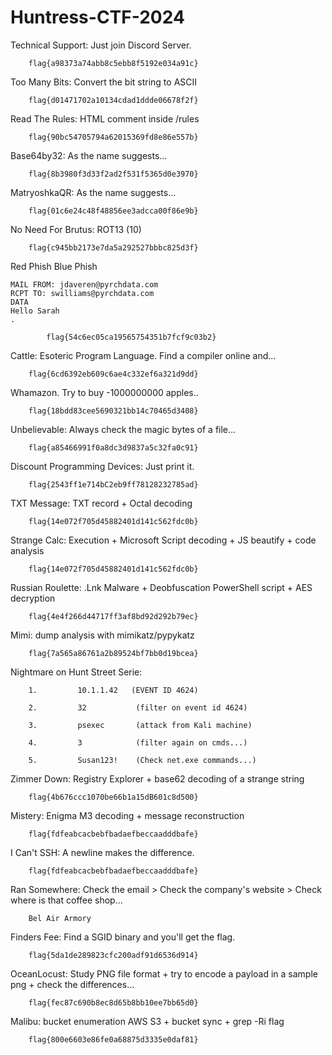 # Huntress-CTF-2024

Technical Support: Just join Discord Server.

        flag{a98373a74abb8c5ebb8f5192e034a91c}

Too Many Bits: Convert the bit string to ASCII

        flag{d01471702a10134cdad1ddde06678f2f}

Read The Rules: HTML comment inside /rules 
        
        flag{90bc54705794a62015369fd8e86e557b}

Base64by32: As the name suggests...

        flag{8b3980f3d33f2ad2f531f5365d0e3970}

MatryoshkaQR: As the name suggests...

        flag{01c6e24c48f48856ee3adcca00f86e9b}

No Need For Brutus: ROT13 (10)

        flag{c945bb2173e7da5a292527bbbc825d3f}

Red Phish Blue Phish

```HELO pyrchdata.com
MAIL FROM: jdaveren@pyrchdata.com
RCPT TO: swilliams@pyrchdata.com
DATA
Hello Sarah
.

```
```
        flag{54c6ec05ca19565754351b7fcf9c03b2}
```

Cattle: Esoteric Program Language. Find a compiler online and...

        flag{6cd6392eb609c6ae4c332ef6a321d9dd}

Whamazon. Try to buy -1000000000 apples..

        flag{18bdd83cee5690321bb14c70465d3408}

Unbelievable: Always check the magic bytes of a file...

        flag{a85466991f0a8dc3d9837a5c32fa0c91}

Discount Programming Devices: Just print it.

        flag{2543ff1e714bC2eb9ff78128232785ad}

TXT Message: TXT record + Octal decoding

        flag{14e072f705d45882401d141c562fdc0b}

Strange Calc: Execution + Microsoft Script decoding + JS beautify + code analysis 

        flag{14e072f705d45882401d141c562fdc0b}

Russian Roulette: .Lnk Malware + Deobfuscation PowerShell script + AES decryption

        flag{4e4f266d44717ff3af8bd92d292b79ec}

Mimi: dump analysis with mimikatz/pypykatz

        flag{7a565a86761a2b89524bf7bb0d19bcea}

Nightmare on Hunt Street Serie:
        
        1.         10.1.1.42   (EVENT ID 4624)
        
        2.         32           (filter on event id 4624)
       
        3.         psexec       (attack from Kali machine)
       
        4.         3            (filter again on cmds...)
       
        5.         Susan123!    (Check net.exe commands...)

Zimmer Down: Registry Explorer + base62 decoding of a strange string
        
        flag{4b676ccc1070be66b1a15dB601c8d500}

Mistery: Enigma M3 decoding + message reconstruction
        
        flag{fdfeabcacbebfbadaefbeccaadddbafe}

I Can't SSH: A newline makes the difference.
        
        flag{fdfeabcacbebfbadaefbeccaadddbafe}

Ran Somewhere: Check the email > Check the company's website > Check where is that coffee shop...

        Bel Air Armory

Finders Fee: Find a SGID binary and you'll get the flag.

        flag{5da1de289823cfc200adf91d6536d914}

OceanLocust: Study PNG file format + try to encode a payload in a sample png + check the differences...

        flag{fec87c690b8ec8d65b8bb10ee7bb65d0}

Malibu: bucket enumeration AWS S3 + bucket sync + grep -Ri flag

        flag{800e6603e86fe0a68875d3335e0daf81}

        

